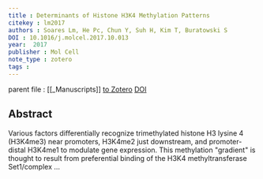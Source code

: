 ```yaml
---
title : Determinants of Histone H3K4 Methylation Patterns
citekey : lm2017
authors : Soares Lm, He Pc, Chun Y, Suh H, Kim T, Buratowski S
DOI : 10.1016/j.molcel.2017.10.013
year:  2017
publisher : Mol Cell
note_type : zotero
tags : 
---
```

parent file : [[_Manuscripts]]
[to Zotero](zotero://select/items/@lm2017) [DOI](https://doi.org/10.1016/j.molcel.2017.10.013)

Abstract
---
Various factors differentially recognize trimethylated histone H3 lysine 4 (H3K4me3) near promoters, H3K4me2 just downstream, and promoter-distal H3K4me1 to modulate gene expression. This methylation "gradient" is thought to result from preferential binding of the H3K4 methyltransferase Set1/complex …
